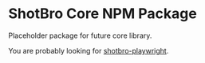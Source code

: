 # ShotBro Core NPM Package

Placeholder package for future core library.

You are probably looking for [shotbro-playwright](../shotbro-playwright).
